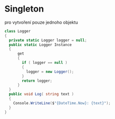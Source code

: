 # Singleton
pro vytvoření pouze jednoho objektu
```c#
class Logger
{
  private static Logger logger = null;
  public static Logger Instance
  {
      get
      {
        if ( logger == null )
        {
          logger = new Logger();
        }
        return logger;
      }
  }
  public void Log( string text )
  {
    Console.WriteLine($"{DateTime.Now}: {text}");
  }
}
```
